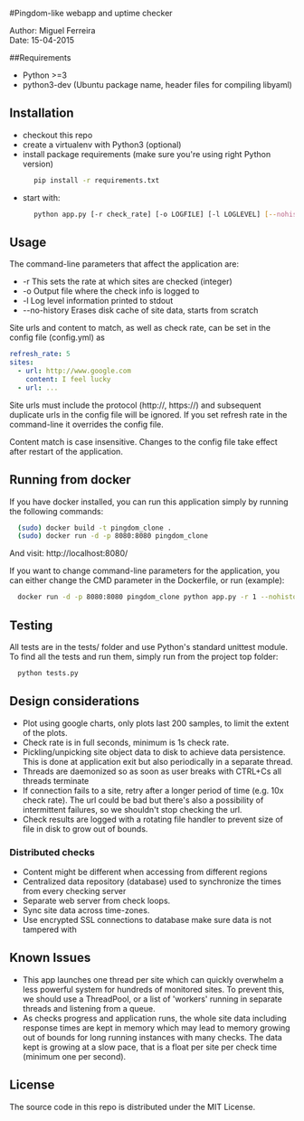 #Pingdom-like webapp and uptime checker

Author: Miguel Ferreira  
Date: 15-04-2015

##Requirements

  - Python >=3
  - python3-dev (Ubuntu package name, header files for compiling libyaml)

## Installation

  - checkout this repo
  - create a virtualenv with Python3 (optional)
  - install package requirements (make sure you're using right Python version)
```sh
      pip install -r requirements.txt
```
  - start with:
```sh
      python app.py [-r check_rate] [-o LOGFILE] [-l LOGLEVEL] [--nohistory]
```
## Usage

The command-line parameters that affect the application are:
- -r This sets the rate at which sites are checked (integer)
- -o Output file where the check info is logged to
- -l Log level information printed to stdout
- --no-history Erases disk cache of site data, starts from scratch

Site urls and content to match, as well as check rate, can be set in the config file (config.yml) as
```yaml
refresh_rate: 5
sites:
  - url: http://www.google.com
    content: I feel lucky
  - url: ...
```
Site urls must include the protocol (http://, https://) and subsequent duplicate urls in the config file will be ignored. If you set refresh rate in the command-line it overrides the config file.

Content match is case insensitive. Changes to the config file take effect after restart of the application.

## Running from docker

If you have docker installed, you can run this application simply by running the following commands:
```sh
  (sudo) docker build -t pingdom_clone .
  (sudo) docker run -d -p 8080:8080 pingdom_clone
```
And visit:
http://localhost:8080/

If you want to change command-line parameters for the application, you can either change the CMD parameter in the Dockerfile, or run (example):
```sh
  docker run -d -p 8080:8080 pingdom_clone python app.py -r 1 --nohistory -l DEBUG
```

## Testing

All tests are in the tests/ folder and use Python's standard unittest module.
To find all the tests and run them, simply run from the project top folder:
```sh
  python tests.py
```

## Design considerations

  - Plot using google charts, only plots last 200 samples, to limit the extent of the plots.
  - Check rate is in full seconds, minimum is 1s check rate.
  - Pickling/unpicking site object data to disk to achieve data persistence. This is done at application exit but also periodically in a separate thread.
  - Threads are daemonized so as soon as user breaks with CTRL+Cs all threads terminate
  - If connection fails to a site, retry after a longer period of time (e.g. 10x check rate). The url could be bad but there's also a possibility of intermittent failures, so we shouldn't stop checking the url.
  - Check results are logged with a rotating file handler to prevent size of file in disk to grow out of bounds.

### Distributed checks

  - Content might be different when accessing from different regions
  - Centralized data repository (database) used to synchronize the times from every checking server
  - Separate web server from check loops.
  - Sync site data across time-zones.
  - Use encrypted SSL connections to database make sure data is not tampered with

## Known Issues

  - This app launches one thread per site which can quickly overwhelm a less powerful system for hundreds of monitored sites. To prevent this, we should use a ThreadPool, or a list of 'workers' running in separate threads and listening from a queue.
  - As checks progress and application runs, the whole site data including response times are kept in memory which  may lead to memory growing out of bounds for long running instances with many checks. The data kept is growing at a slow pace, that is a float per site per check time (minimum one per second).

## License

The source code in this repo is distributed under the MIT License.
